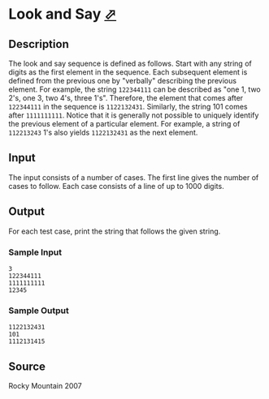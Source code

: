 # Look and Say [⬀](http://poj.org/problem?id=3438)

## Description

The look and say sequence is defined as follows. Start with any string of digits as the first element in the sequence. Each subsequent element is defined from the previous one by "verbally" describing the previous element. For example, the string `122344111` can be described as "one 1, two 2's, one 3, two 4's, three 1's". Therefore, the element that comes after `122344111` in the sequence is `1122132431`. Similarly, the string 101 comes after `1111111111`. Notice that it is generally not possible to uniquely identify the previous element of a particular element. For example, a string of `112213243` 1's also yields `1122132431` as the next element.

## Input

The input consists of a number of cases. The first line gives the number of cases to follow. Each case consists of a line of up to 1000 digits.

## Output

For each test case, print the string that follows the given string.

### Sample Input
```
3
122344111
1111111111
12345
```

### Sample Output
```
1122132431
101
1112131415
```

## Source

Rocky Mountain 2007